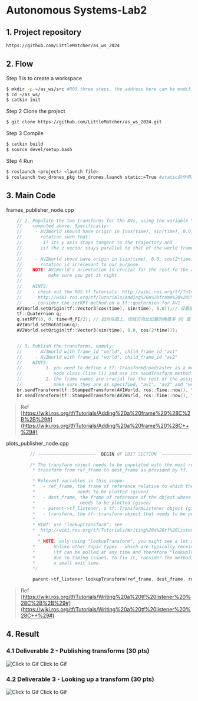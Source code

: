 # Autonomous Systems-Lab2

## 1. Project repository

```bash
https://github.com/LittleMatcher/as_ws_2024
```
## 2. Flow
Step 1 is to create a workspace
```bash
$ mkdir -p ~/as_ws/src #ROS three steps, the address here can be modified
$ cd ~/as_ws/
$ catkin init
```
Step 2 Clone the project
```bash
$ git clone https://github.com/LittleMatcher/as_ws_2024.git
```
Step 3 Compile
```bash
$ catkin build
$ source devel/setup.bash
```
Step 4 Run
```bash
$ roslaunch <project> <launch file>
$ roslaunch two_drones_pkg two_drones.launch static:=True #static的作用取决于launch文件
```

## 3. Main Code
frames_publisher_node.cpp
```cpp
	// 2. Populate the two transforms for the AVs, using the variable "time"
    //    computed above. Specifically:
    //     - AV1World should have origin in [cos(time), sin(time), 0.0] and
    //       rotation such that:
    //        i) its y axis stays tangent to the trajectory and
    //       ii) the z vector stays parallel to that of the world frame
    //
    //     - AV2World shoud have origin in [sin(time), 0.0, cos(2*time)], the
    //       rotation is irrelevant to our purpose.
    //    NOTE: AV1World's orientation is crucial for the rest fo the assignment,
    //          make sure you get it right
    //
    //    HINTS:
    //    - check out the ROS tf Tutorials: http://wiki.ros.org/tf/Tutorials,
    //      http://wiki.ros.org/tf/Tutorials/Adding%20a%20frame%20%28C%2B%2B%29#The_Code
    //    - consider the setRPY method on a tf::quaternion for AV1
    AV1World.setOrigin(tf::Vector3(cos(time), sin(time), 0.0));// 设置旋转，使得物体始终朝向运动方向
    tf::Quaternion q;
    q.setRPY(0, 0, time+M_PI/2); // 因为在圆上，切线方向比位置的角度多 90 度
    AV1World.setRotation(q);
    AV2World.setOrigin(tf::Vector3(sin(time), 0.0, cos(2*time)));
```

```cpp

 	// 3. Publish the transforms, namely:
    //     - AV1World with frame_id "world", child_frame_id "av1"
    //     - AV2World with frame_id "world", child_frame_id "av2"
    //    HINTS:
    //         1. you need to define a tf::TransformBroadcaster as a member of the
    //            node class (line 11) and use its sendTrasform method below
    //         2. the frame names are crucial for the rest of the assignment,
    //            make sure they are as specified, "av1", "av2" and "world"    static tf::TransformBroadcaster br;
    br.sendTransform(tf::StampedTransform(AV1World, ros::Time::now(), "world", "av1"));// 发送变换
    br.sendTransform(tf::StampedTransform(AV2World, ros::Time::now(), "world", "av2"));
```

> Ref [https://wiki.ros.org/tf/Tutorials/Adding%20a%20frame%20%28C%2B%2B%29#](https://wiki.ros.org/tf/Tutorials/Adding%20a%20frame%20%28C++%29#)

plots_publisher_node.cpp

```cpp
 		 // ~~~~~~~~~~~~~~~~~~~~~~  BEGIN OF EDIT SECTION  ~~~~~~~~~~~~~~~~~~~~~~~~~

         /* The transform object needs to be populated with the most recent
          * transform from ref_frame to dest_frame as provided by tf.

          * Relevant variables in this scope:
          *   - ref_frame, the frame of reference relative to which the trajectory
          *                needs to be plotted (given)
          *   - dest_frame, the frame of reference of the object whose trajectory
          *                 needs to be plotted (given)
          *   - parent->tf_listener, a tf::TransformListener object (given)
          *   - transform, the tf::transform object that needs to be populated
          *
          * HINT: use "lookupTransform", see
          *  http://wiki.ros.org/tf/Tutorials/Writing%20a%20tf%20listener%20%28C%2B%2B%29#The_Code
	        *
	        * NOTE: only using "lookupTransform", you might see a lot of errors in your terminal!
          *       Unlike other topic types - which are typically received on a callback basis -
          *       \tf can be polled at any time and therefore "lookupTransform" might fail 
          *       due to timing issues. To fix it, consider the method "waitForTransform" with 
          *       a small wait time.    
          */

          parent->tf_listener.lookupTransform(ref_frame, dest_frame, ros::Time(0), transform);  
```

> Ref [https://wiki.ros.org/tf/Tutorials/Writing%20a%20tf%20listener%20%28C%2B%2B%29#](https://wiki.ros.org/tf/Tutorials/Writing%20a%20tf%20listener%20%28C++%29#)
## 4. Result
### 4.1 Deliverable 2 - Publishing transforms (30 pts)
![Click to Gif](https://i-blog.csdnimg.cn/direct/b5a3ff67580d4b0480baac2c9ea41eeb.gif#pic_center)
Click to Gif
### 4.2 Deliverable 3 - Looking up a transform (30 pts)
![Click to Gif](https://i-blog.csdnimg.cn/direct/09bfe3ae865f4dc5a980b633497e1e09.gif#pic_center)
Click to Gif


